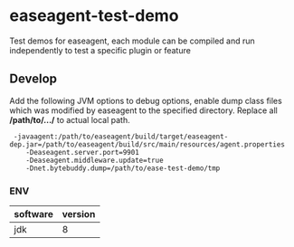 # easeagent-test-demo

Test demos for easeagent, each module can be compiled and run independently to test a specific plugin or feature

## Develop

Add the following JVM options to debug options, enable dump class files which was modified by easeagent to the specified directory.
Replace all **/path/to/.../** to actual local path.

```
 -javaagent:/path/to/easeagent/build/target/easeagent-dep.jar=/path/to/easeagent/build/src/main/resources/agent.properties 
    -Deaseagent.server.port=9901
    -Deaseagent.middleware.update=true
    -Dnet.bytebuddy.dump=/path/to/ease-test-demo/tmp

```

### ENV
| software | version |
| -------- | ------- |
| jdk      | 8       |

